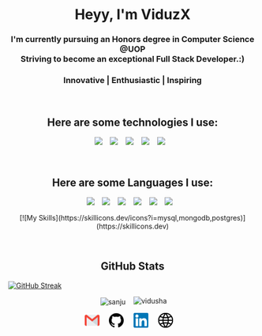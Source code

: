 <h1 align="center"> Heyy, I'm ViduzX </h1>

<h3 align="center">
    I'm currently pursuing an Honors degree in Computer Science @UOP <br/>
    Striving to become an exceptional Full Stack Developer.:)   
</h3>
<h3 align="center">Innovative | Enthusiastic | Inspiring</h3>
<br/>

<h2 align="center">
  Here are some technologies I use:
</h2>
<p align="center">
<code><img height="75" src="https://skillicons.dev/icons?i=nextjs"></code> &nbsp;&nbsp;
<code><img height="75" src="https://skillicons.dev/icons?i=react"></code> &nbsp;&nbsp;
<code><img height="75" src="https://skillicons.dev/icons?i=nestjs"></code> &nbsp;&nbsp;
<code><img height="75" src="https://skillicons.dev/icons?i=expressjs"></code> &nbsp;&nbsp;
<code><img height="75" src="https://skillicons.dev/icons?i=nodejs"></code> &nbsp;&nbsp;
</p>
<br/>
<h2 align="center">
  Here are some Languages I use:
</h2>
<p align="center">
<code><img height="60" src="https://skillicons.dev/icons?i=typescript"></code> &nbsp;&nbsp;
<code><img height="60" src="https://skillicons.dev/icons?i=javascript"></code> &nbsp;&nbsp;
<code><img height="60" src="https://skillicons.dev/icons?i=java"></code> &nbsp;&nbsp;
<code><img height="60" src="https://skillicons.dev/icons?i=python"></code> &nbsp;&nbsp;
<code><img height="60" src="https://skillicons.dev/icons?i=c"></code> &nbsp;&nbsp;
<code><img height="60" src="https://skillicons.dev/icons?i=solidity"></code> &nbsp;&nbsp;
</p>

<p align="center">
[![My Skills](https://skillicons.dev/icons?i=mysql,mongodb,postgres)](https://skillicons.dev)
</p>

<br/>

<h2 align="center">
 GitHub Stats
</h2>

[![GitHub Streak](http://github-readme-streak-stats.herokuapp.com?user=VidushaSanidu&theme=blue-green)](https://git.io/streak-stats)

<p align="center" >&nbsp;<img align="center" src="https://github-readme-stats.vercel.app/api?username=VidushaSanidu&count_private=true&show_icons=true&locale=en&theme=blue-green" alt="sanju" />
  &nbsp;&nbsp;
  <img src="https://github-readme-stats.vercel.app/api/top-langs/?username=VidushaSanidu&layout=compact&theme=transparent" alt="vidusha" />
</p>

<p align="center">
 <a href="mailto:vidushsanidu07@gmail.com"><img src="https://github.com/chandan-reddy-k/chandan-reddy-k/blob/master/assets/gmail.svg" width="30px" alt="mail"></a> &nbsp; &nbsp;
   <a href="https://github.com/VidushaSanidu"><img src="https://github.com/chandan-reddy-k/chandan-reddy-k/blob/master/assets/github.svg" width="30px" alt="mail"></a> &nbsp; &nbsp;
  <a href="www.linkedin.com/in/vidusha-sanidu-867a84214"><img src="https://github.com/chandan-reddy-k/chandan-reddy-k/blob/master/assets/linkedin.svg" width="30px" alt="LinkedIn"></a> &nbsp; &nbsp;
    <a href="https://chandan.dev"><img src="https://github.com/chandan-reddy-k/chandan-reddy-k/blob/master/assets/site.svg" width="30px" alt="site"></a> &nbsp; &nbsp;
</p>
